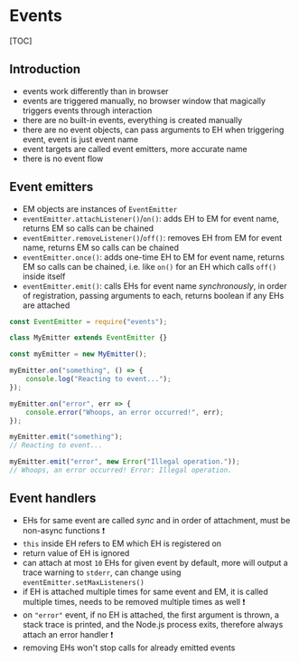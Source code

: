 # Events

[TOC]



## Introduction

- events work differently than in browser
- events are triggered manually, no browser window that magically triggers events through interaction
- there are no built-in events, everything is created manually
- there are no event objects, can pass arguments to EH when triggering event, event is just event name
- event targets are called event emitters, more accurate name
- there is no event flow



## Event emitters

- EM objects are instances of `EventEmitter`
- `eventEmitter.attachListener()`/`on()`: adds EH to EM for event name, returns EM so calls can be chained
- `eventEmitter.removeListener()`/`off()`: removes EH from EM for event name, returns EM so calls can be chained
- `eventEmitter.once()`: adds one-time EH to EM for event name, returns EM so calls can be chained, i.e. like `on()` for an EH which calls `off()` inside itself
- `eventEmitter.emit()`: calls EHs for event name _synchronously_, in order of registration, passing arguments to each, returns boolean if any EHs are attached

```javascript
const EventEmitter = require("events");

class MyEmitter extends EventEmitter {}

const myEmitter = new MyEmitter();

myEmitter.on("something", () => {
    console.log("Reacting to event...");
});

myEmitter.on("error", err => {
    console.error("Whoops, an error occurred!", err);
});

myEmitter.emit("something");
// Reacting to event...

myEmitter.emit("error", new Error("Illegal operation."));
// Whoops, an error occurred! Error: Illegal operation.
```



## Event handlers

- EHs for same event are called _sync_ and in order of attachment, must be non-async functions ❗️
- `this` inside EH refers to EM which EH is registered on
- return value of EH is ignored
- can attach at most `10` EHs for given event by default, more will output a trace warning to `stderr`, can change using `eventEmitter.setMaxListeners()`
- if EH is attached multiple times for same event and EM, it is called multiple times, needs to be removed multiple times as well ❗️
- on `"error"` event, if no EH is attached, the first argument is thrown, a stack trace is printed, and the Node.js process exits, therefore always attach an error handler ❗️
- removing EHs won't stop calls for already emitted events